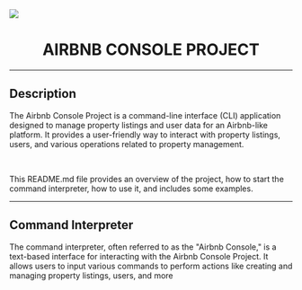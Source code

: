 <img src="https://miro.medium.com/v2/resize:fit:1358/0*NChTo-XqLOxLabIW">
<h1 align="center">AIRBNB CONSOLE PROJECT</h1>
<hr>

<h2>Description</h2>
<p>The Airbnb Console Project is a command-line interface (CLI) application designed to manage property listings and user data for an Airbnb-like platform. It provides a user-friendly way to interact with property listings, users, and various operations related to property management.</p>
<br>
<p>This README.md file provides an overview of the project, how to start the command interpreter, how to use it, and includes some examples.</p>
<hr>
<h2>Command Interpreter</h2>
<p>The command interpreter, often referred to as the "Airbnb Console," is a text-based interface for interacting with the Airbnb Console Project. It allows users to input various commands to perform actions like creating and managing property listings, users, and more</p>
